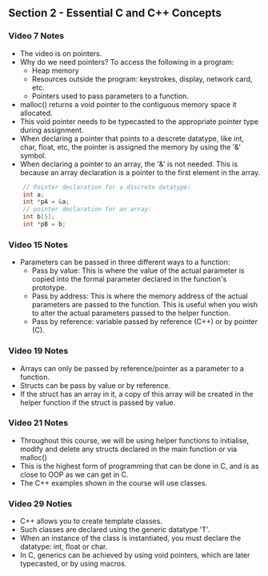## Section 2 - Essential C and C++ Concepts

### Video 7 Notes

- The video is on pointers.
- Why do we need pointers? To access the following in a program:
  - Heap memory
  - Resources outside the program: keystrokes, display, network card, etc.
  - Pointers used to pass parameters to a function.
- malloc() returns a void pointer to the contiguous memory space it allocated.
- This void pointer needs to be typecasted to the appropriate pointer type during assignment.
- When declaring a pointer that points to a descrete datatype, like int, char, float, etc, the pointer is assigned the memory by using the '&' symbol.
- When declaring a pointer to an array, the '&' is not needed. This is because an array declaration is a pointer to the first element in the array.

```C
    // Pointer declaration for a discrete datatype:
    int a;
    int *pA = &a;
    // pointer declaration for an array:
    int b[5];
    int *pB = b;
```

### Video 15 Notes
- Parameters can be passed in three different ways to a function:
  - Pass by value: This is where the value of the actual parameter is copied into the formal parameter declared in the function's prototype.
  - Pass by address: This is where the memory address of the actual parameters are passed to the function. This is useful when you wish to alter the actual parameters passed to the helper function.
  - Pass by reference: variable passed by reference (C++) or by pointer (C).

### Video 19 Notes
- Arrays can only be passed by reference/pointer as a parameter to a function.
- Structs can be pass by value or by reference.
- If the struct has an array in it, a copy of this array will be created in the helper function if the struct is passed by value. 

### Video 21 Notes
- Throughout this course, we will be using helper functions to initialise, modify and delete any structs declared in the main function or via malloc()
- This is the highest form of programming that can be done in C, and is as close to OOP as we can get in C.
- The C++ examples shown in the course will use classes.

### Video 29 Noties
- C++ allows you to create template classes. 
- Such classes are declared using the generic datatype 'T'.
- When an instance of the class is instantiated, you must declare the datatype: int, float or char.
- In C, generics can be achieved by using void pointers, which are later typecasted, or by using macros.